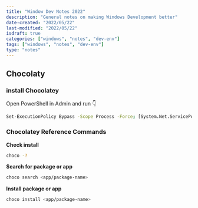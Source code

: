 ```yaml
---
title: "Window Dev Notes 2022"
description: "General notes on making Windows Development better"
date-created: "2022/05/22"
last-modified: "2022/05/22"
isdraft: true
categories: ["windows", "notes", "dev-env"]
tags: ["windows", "notes", "dev-env"]
type: "notes"
---
```


## Chocolaty

### install Chocolatey

Open PowerShell in Admin and run 👇

```sh
Set-ExecutionPolicy Bypass -Scope Process -Force; [System.Net.ServicePointManager]::SecurityProtocol = [System.Net.ServicePointManager]::SecurityProtocol -bor 3072; iex ((New-Object System.Net.WebClient).DownloadString('https://community.chocolatey.org/install.ps1'))
```

### Chocolatey Reference Commands

**Check install**

```sh
choco -?
```

**Search for package or app**

```sh
choco search <app/package-name>
```

**Install package or app**

```sh
choco install <app/package-name>
```
